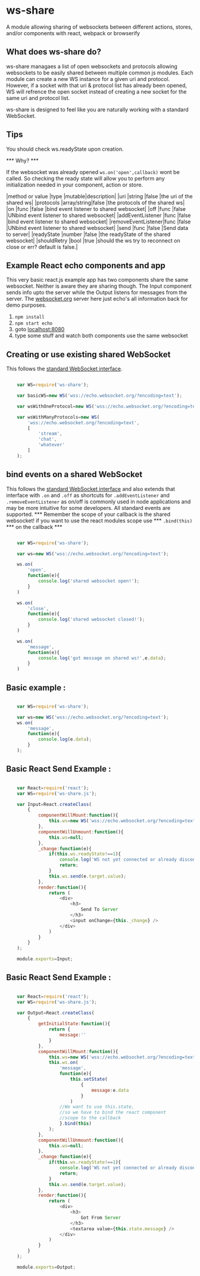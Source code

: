 # ws-share
A module allowing sharing of websockets between different actions, stores, and/or components with react, webpack or browserify

## What does ws-share do?
ws-share managaes a list of open websockets and protocols allowing websockets to be easily shared between multiple common js modules. Each module can create a new WS instance for a given uri and protocol. However, if a socket with that uri & protocol list has already been opened, WS will refrence the open socket instead of creating a new socket for the same uri and protocol list.

ws-share is designed to feel like you are naturally working with a standard WebSocket.  

## Tips
You should check ws.readyState upon creation.  

*** Why? ***  

If the websocket was already opened  `ws.on('open',callback)` wont be called. So checking the ready state will allow you to perform any initialization needed in your component, action or store.

|method or value    |type   |mutable|description|
|uri                |string |false  |the uri of the shared ws|
|protocols          |array/string|false  |the protocols of the shared ws|
|on                 |func   |false  |bind event listener to shared websocket|
|off                |func   |false  |UNbind event listener to shared websocket|
|addEventListener   |func   |false  |bind event listener to shared websocket|
|removeEventListener|func   |false  |UNbind event listener to shared websocket|
|send               |func   |false  |Send data to server|
|readyState         |number |false  |the readyState of the shared websocket|
|shouldRetry        |bool   |true   |should the ws try to reconnect on close or err? default is false.|


## Example React echo components and app
This very basic react.js example app has two components share the same websocket. Neither is aware they are sharing though. The Input component sends info upto the server while the Output listens for messages from the server. The [websocket.org](https://websocket.org/) server here just echo's all information back for demo purposes.

1. ` npm install `
2. ` npm start echo `
3. goto [localhost:8080](http://localhost:8080)
4. type some stuff and watch both components use the same websocket


## Creating or use existing shared WebSocket
This follows the [standard WebSocket interface](https://developer.mozilla.org/en-US/docs/Web/API/WebSockets_API/Writing_WebSocket_client_applications).  

```javascript  

    var WS=require('ws-share');

    var basicWS=new WS('wss://echo.websocket.org/?encoding=text');

    var wsWithOneProtocol=new WS('wss://echo.websocket.org/?encoding=text','stream');

    var wsWithManyProtocols=new WS(
        'wss://echo.websocket.org/?encoding=text',
        [
            'stream',
            'chat',
            'whatever'
        ]
    );

```


## bind events on a shared WebSocket
This follows the [standard WebSocket interface](https://developer.mozilla.org/en-US/docs/Web/API/WebSockets_API/Writing_WebSocket_client_applications) and also extends that interface with ` .on ` and ` .off ` as shortcuts for ` .addEventListener ` and ` .removeEventListener ` as on/off is commonly used in node applications and may be more intuitive for some developers.  All standard events are supported. *** Remember the scope of your callback is the shared websocket! if you want to use the react modules scope use *** ` .bind(this) ` *** on the callback ***

```javascript  

    var WS=require('ws-share');

    var ws=new WS('wss://echo.websocket.org/?encoding=text');

    ws.on(
        'open',
        function(e){
            console.log('shared websocket open!');
        }
    )

    ws.on(
        'close',
        function(e){
            console.log('shared websocket closed!');
        }
    )

    ws.on(
        'message',
        function(e){
            console.log('got message on shared ws!',e.data);
        }
    )


```

## Basic example :

```javascript  

    var WS=require('ws-share');

    var ws=new WS('wss://echo.websocket.org/?encoding=text');
    ws.on(
        'message',
        function(e){
            console.log(e.data);
        }
    );

```

## Basic React Send Example :

```javascript  

    var React=require('react');
    var WS=require('ws-share.js');

    var Input=React.createClass(
        {
            componentWillMount:function(){
                this.ws=new WS('wss://echo.websocket.org/?encoding=text');
            },
            componentWillUnmount:function(){
                this.ws=null;
            },
            _change:function(e){
                if(this.ws.readyState!==1){
                    console.log('WS not yet connected or already disconnected. Can not send message.');
                    return;
                }
                this.ws.send(e.target.value);
            },
            render:function(){
                return (
                    <div>
                        <h3>
                            Send To Server
                        </h3>
                        <input onChange={this._change} />
                    </div>
                )
            }
        }
    );

    module.exports=Input;

```

## Basic React Send Example :

```javascript  

    var React=require('react');
    var WS=require('ws-share.js');

    var Output=React.createClass(
        {
            getInitialState:function(){
                return {
                    message:''
                }
            },
            componentWillMount:function(){
                this.ws=new WS('wss://echo.websocket.org/?encoding=text');
                this.ws.on(
                    'message',
                    function(e){
                        this.setState(
                            {
                                message:e.data
                            }
                        )
                    //We want to use this.state,
                    //so we have to bind the react component
                    //scope to the callback
                    }.bind(this)
                );
            },
            componentWillUnmount:function(){
                this.ws=null;
            },
            _change:function(e){
                if(this.ws.readyState!==1){
                    console.log('WS not yet connected or already disconnected. Can not send message.');
                    return;
                }
                this.ws.send(e.target.value);
            },
            render:function(){
                return (
                    <div>
                        <h3>
                            Got From Server
                        </h3>
                        <textarea value={this.state.message} />
                    </div>
                )
            }
        }
    );

    module.exports=Output;


```
